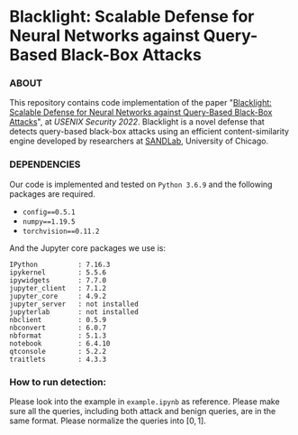 # Blacklight: Scalable Defense for Neural Networks against Query-Based Black-Box Attacks
### ABOUT

This repository contains code implementation of the paper "[Blacklight: Scalable Defense for Neural Networks against Query-Based Black-Box Attacks](https://people.cs.uchicago.edu/~huiyingli/publication/Blacklight.pdf)", at *USENIX Security 2022*. 
Blacklight is a novel defense that detects query-based black-box attacks using an efficient content-similarity engine developed by researchers at [SANDLab](https://sandlab.cs.uchicago.edu/), University of Chicago.  


### DEPENDENCIES

Our code is implemented and tested on `Python 3.6.9` and the following packages are required.

- `config==0.5.1`
- `numpy==1.19.5`
- `torchvision==0.11.2`

And the Jupyter core packages we use is:

```
IPython          : 7.16.3
ipykernel        : 5.5.6
ipywidgets       : 7.7.0
jupyter_client   : 7.1.2
jupyter_core     : 4.9.2
jupyter_server   : not installed
jupyterlab       : not installed
nbclient         : 0.5.9
nbconvert        : 6.0.7
nbformat         : 5.1.3
notebook         : 6.4.10
qtconsole        : 5.2.2
traitlets        : 4.3.3
```



### How to run detection: 

Please look into the example in `example.ipynb` as reference. Please make sure all the queries, including both attack and benign queries, are in the same format. Please normalize the queries into $[0,1]$.
